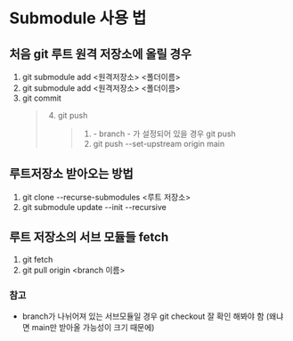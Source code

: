# Submodule 사용 법

## 처음 git 루트 원격 저장소에 올릴 경우

1. git submodule add <원격저장소> <폴더이름>
2. git submodule add <원격저장소> <폴더이름>
3. git commit
   > 4. git push
   >    > 1. \- branch - 가 설정되어 있을 경우 git push
   >    > 2. git push --set-upstream origin main

## 루트저장소 받아오는 방법

1. git clone --recurse-submodules <루트 저장소>
2. git submodule update --init --recursive

## 루트 저장소의 서브 모듈들 fetch

1. git fetch
2. git pull origin <branch 이름>

### 참고

- branch가 나뉘어져 있는 서브모듈일 경우 git checkout 잘 확인 해봐야 함 (왜냐면 main만 받아올 가능성이 크기 때문에)
